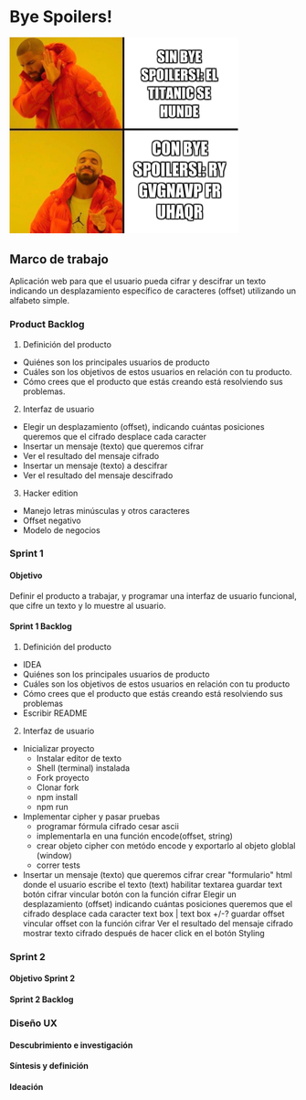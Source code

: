 # Bye Spoilers!
<img src = "images/memeDrake13.jpg" width = 400>

## Marco de trabajo
Aplicación web para que el usuario pueda cifrar y descifrar un texto indicando un desplazamiento específico de caracteres (offset) utilizando un alfabeto simple.
### Product Backlog
1. Definición del producto
  - Quiénes son los principales usuarios de producto
  - Cuáles son los objetivos de estos usuarios en relación con tu producto.
  - Cómo crees que el producto que estás creando está resolviendo sus problemas.
2. Interfaz de usuario
  - Elegir un desplazamiento (offset), indicando cuántas posiciones queremos que el cifrado desplace cada caracter
  - Insertar un mensaje (texto) que queremos cifrar
  - Ver el resultado del mensaje cifrado
  - Insertar un mensaje (texto) a descifrar
  - Ver el resultado del mensaje descifrado
3. Hacker edition
  - Manejo letras minúsculas y otros caracteres
  - Offset negativo
  - Modelo de negocios
### Sprint 1
#### Objetivo
Definir el producto a trabajar, y programar una interfaz de usuario funcional, que cifre un texto y lo muestre al usuario.
#### Sprint 1 Backlog
1. Definición del producto
  - IDEA
  - Quiénes son los principales usuarios de producto
  - Cuáles son los objetivos de estos usuarios en relación con tu producto
  - Cómo crees que el producto que estás creando está resolviendo sus problemas
  - Escribir README
2. Interfaz de usuario
  - Inicializar proyecto
    - Instalar editor de texto
    - Shell (terminal) instalada
    - Fork proyecto
    - Clonar fork
    - npm install
    - npm run
  - Implementar cipher y pasar pruebas
    - programar fórmula cifrado cesar ascii
    - implementarla en una función encode(offset, string)
    - crear objeto cipher con metódo encode  y exportarlo al objeto globlal (window)
    - correr tests
- Insertar un mensaje (texto) que queremos cifrar
        crear "formulario" html donde el usuario escribe el texto (text)
        habilitar textarea
        guardar text
        botón cifrar
        vincular botón con la función cifrar
    Elegir un desplazamiento (offset) indicando cuántas posiciones queremos que el cifrado desplace cada caracter
        text box | text box +/-?
        guardar offset
        vincular offset con la función cifrar
    Ver el resultado del mensaje cifrado
        mostrar texto cifrado después de hacer click en el botón
    Styling

### Sprint 2
#### Objetivo Sprint 2
#### Sprint 2 Backlog


### Diseño UX
#### Descubrimiento e investigación
#### Síntesis y definición
#### Ideación